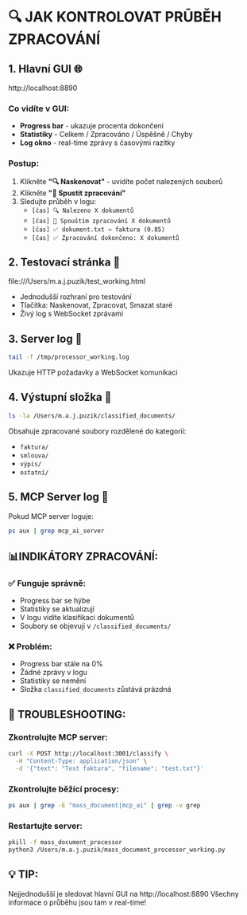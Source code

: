 # 🔍 JAK KONTROLOVAT PRŪBĚH ZPRACOVÁNÍ

## 1. **Hlavní GUI** 🌐
http://localhost:8890

### Co vidíte v GUI:
- **Progress bar** - ukazuje procenta dokončení
- **Statistiky** - Celkem / Zpracováno / Úspěšně / Chyby
- **Log okno** - real-time zprávy s časovými razítky

### Postup:
1. Klikněte **"🔍 Naskenovat"** - uvidíte počet nalezených souborů
2. Klikněte **"🚀 Spustit zpracování"**
3. Sledujte průběh v logu:
   - `[čas] 🔍 Nalezeno X dokumentů`
   - `[čas] 🚀 Spouštím zpracování X dokumentů`
   - `[čas] ✅ dokument.txt → faktura (0.85)`
   - `[čas] ✅ Zpracování dokončeno: X dokumentů`

## 2. **Testovací stránka** 🧪
file:///Users/m.a.j.puzik/test_working.html

- Jednodušší rozhraní pro testování
- Tlačítka: Naskenovat, Zpracovat, Smazat staré
- Živý log s WebSocket zprávami

## 3. **Server log** 📝
```bash
tail -f /tmp/processor_working.log
```

Ukazuje HTTP požadavky a WebSocket komunikaci

## 4. **Výstupní složka** 📁
```bash
ls -la /Users/m.a.j.puzik/classified_documents/
```

Obsahuje zpracované soubory rozdělené do kategorií:
- `faktura/`
- `smlouva/`
- `výpis/`
- `ostatní/`

## 5. **MCP Server log** 🤖
Pokud MCP server loguje:
```bash
ps aux | grep mcp_ai_server
```

## 📊INDIKÁTORY ZPRACOVÁNÍ:

### ✅ **Funguje správně:**
- Progress bar se hýbe
- Statistiky se aktualizují
- V logu vidíte klasifikaci dokumentů
- Soubory se objevují v `/classified_documents/`

### ❌ **Problém:**
- Progress bar stále na 0%
- Žádné zprávy v logu
- Statistiky se nemění
- Složka `classified_documents` zůstává prázdná

## 🔧 TROUBLESHOOTING:

### Zkontrolujte MCP server:
```bash
curl -X POST http://localhost:3001/classify \
  -H "Content-Type: application/json" \
  -d '{"text": "Test faktura", "filename": "test.txt"}'
```

### Zkontrolujte běžící procesy:
```bash
ps aux | grep -E "mass_document|mcp_ai" | grep -v grep
```

### Restartujte server:
```bash
pkill -f mass_document_processor
python3 /Users/m.a.j.puzik/mass_document_processor_working.py
```

## 💡 TIP:
Nejjednodušší je sledovat hlavní GUI na http://localhost:8890
Všechny informace o průběhu jsou tam v real-time!